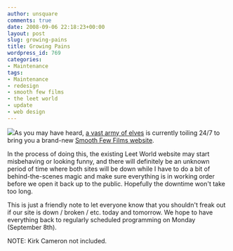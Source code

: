 ```yaml
---
author: unsquare
comments: true
date: 2008-09-06 22:18:23+00:00
layout: post
slug: growing-pains
title: Growing Pains
wordpress_id: 769
categories:
- Maintenance
tags:
- Maintenance
- redesign
- smooth few films
- the leet world
- update
- web design
---
```


![](http://www.smoothfewfilms.com/wp-content/uploads/2008/09/growing_pains-300x224.jpg)As you may have heard, [a vast army of elves](http://www.smoothfewfilms.com/wp-content/uploads/2008/03/sffpic05.jpg) is currently toiling 24/7 to bring you a brand-new [Smooth Few Films website](http://smoothfewfilms.com).

In the process of doing this, the existing Leet World website may start misbehaving or looking funny, and there will definitely be an unknown period of time where both sites will be down while I have to do a bit of behind-the-scenes magic and make sure everything is in working order before we open it back up to the public. Hopefully the downtime won't take too long.

This is just a friendly note to let everyone know that you shouldn't freak out if our site is down / broken / etc. today and tomorrow. We hope to have everything back to regularly scheduled programming on Monday (September 8th).

NOTE: Kirk Cameron not included.
